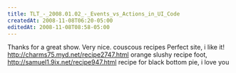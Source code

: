 ```yaml
---
title: TLT_-_2008.01.02_-_Events_vs_Actions_in_UI_Code
createdAt: 2008-11-08T06:20-05:00
editedAt: 2008-11-08T08:58-05:00
---
```


Thanks for a great show. Very nice. couscous recipes Perfect site, i like it! http://charms75.myd.net/recipe2747.html orange slushy recipe foot, http://samuel1.9ix.net/recipe947.html recipe for black bottom pie,  i love you

